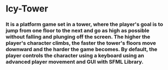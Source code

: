 # Icy-Tower

### It is a platform game set in a tower, where the player's goal is to jump from one floor to the next and go as high as possible without falling and plunging off the screen. The higher the player's character climbs, the faster the tower's floors move downward and the harder the game becomes. By default, the player controls the character using a keyboard using an advanced player movement and GUI with SFML Library.


